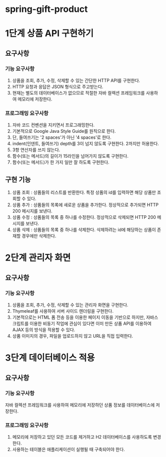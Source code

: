 # spring-gift-product
# 1단계 상품 API 구현하기

## 요구사항
### 기능 요구사항
1. 상품을 조회, 추가, 수정, 삭제할 수 있는 간단한 HTTP API를 구현한다.
2. HTTP 요청과 응답은 JSON 형식으로 주고받는다.
3. 현재는 별도의 데이터베이스가 없으므로 적절한 자바 컬렉션 프레임워크를 사용하여 메모리에 저장한다.

### 프로그래밍 요구사항
1. 자바 코드 컨벤션을 지키면서 프로그래밍한다.
2. 기본적으로 Google Java Style Guide를 원칙으로 한다.
3. 단, 들여쓰기는 '2 spaces'가 아닌 '4 spaces'로 한다.
4. indent(인덴트, 들여쓰기) depth를 3이 넘지 않도록 구현한다. 2까지만 허용한다.
5. 3항 연산자를 쓰지 않는다.
6. 함수(또는 메서드)의 길이가 15라인을 넘어가지 않도록 구현한다.
7. 함수(또는 메서드)가 한 가지 일만 잘 하도록 구현한다.


## 구현 기능
1. 상품 조회 : 상품들의 리스트를 반환한다. 특정 상품의 id를 입력하면 해당 상품만 조회할 수 있다.
2. 상품 추가 : 상품들의 목록에 새로운 상품을 추가한다. 정상적으로 추가되면 HTTP 200 메시지를 보낸다.
3. 상품 수정 : 상품들의 목록 중 하나를 수정한다. 정상적으로 삭제되면 HTTP 200 메시지를 보낸다.
4. 상품 삭제 : 상품들의 목록 중 하나를 삭제한다. 삭제하려는 id에 해당하는 상품이 존재할 경우에만 삭제한다.

# 2단계 관리자 화면
## 요구사항
### 기능 요구사항
1. 상품을 조회, 추가, 수정, 삭제할 수 있는 관리자 화면을 구현한다.
2. Thymeleaf를 사용하여 서버 사이드 렌더링을 구현한다.
3. 기본적으로는 HTML 폼 전송 등을 이용한 페이지 이동을 기반으로 하지만, 자바스크립트를 이용한 비동기 작업에 관심이 있다면 이미 만든 상품 API를 이용하여 AJAX 등의 방식을 적용할 수 있다.
4. 상품 이미지의 경우, 파일을 업로드하지 않고 URL을 직접 입력한다.

# 3단계 데이터베이스 적용
## 요구사항
### 기능 요구사항
자바 컬렉션 프레임워크를 사용하여 메모리에 저장하던 상품 정보를 데이터베이스에 저장한다.

### 프로그래밍 요구사항
1. 메모리에 저장하고 있던 모든 코드를 제거하고 H2 데이터베이스를 사용하도록 변경한다.
2. 사용하는 테이블은 애플리케이션이 실행될 때 구축되어야 한다.
